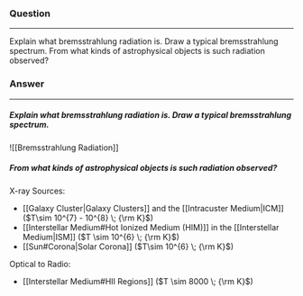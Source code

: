 ### Question
---
Explain what bremsstrahlung radiation is. Draw a typical bremsstrahlung spectrum. From what kinds of astrophysical objects is such radiation observed?

### Answer
---
##### Explain what bremsstrahlung radiation is. Draw a typical bremsstrahlung spectrum.

![[Bremsstrahlung Radiation]]
##### From what kinds of astrophysical objects is such radiation observed?

X-ray Sources:
- [[Galaxy Cluster|Galaxy Clusters]] and the [[Intracuster Medium|ICM]] ($T\sim 10^{7} - 10^{8} \; {\rm K}$)
- [[Interstellar Medium#Hot Ionized Medium (HIM)]] in the [[Interstellar Medium|ISM]]  ($T \sim 10^{6} \; {\rm K}$)
- [[Sun#Corona|Solar Corona]] ($T\sim 10^{6} \; {\rm K}$)

Optical to Radio:
- [[Interstellar Medium#HII Regions]] ($T \sim 8000 \; {\rm K}$)